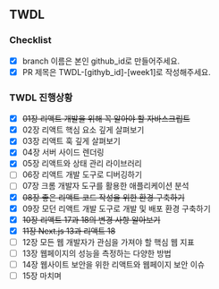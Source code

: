 ## TWDL

### Checklist

- [x] branch 이름은 본인 github_id로 만들어주세요.
- [x] PR 제목은 TWDL-[githyb_id]-[week1]로 작성해주세요.

### TWDL 진행상황

- [x] ~~01장 리액트 개발을 위해 꼭 알아야 할 자바스크립트~~
- [x] 02장 리액트 핵심 요소 깊게 살펴보기
- [x] 03장 리액트 훅 깊게 살펴보기
- [x] 04장 서버 사이드 렌더링
- [x] 05장 리액트와 상태 관리 라이브러리
- [ ] 06장 리액트 개발 도구로 디버깅하기
- [ ] 07장 크롬 개발자 도구를 활용한 애플리케이션 분석
- [x] ~~08장 좋은 리액트 코드 작성을 위한 환경 구축하기~~
- [x] 09장 모던 리액트 개발 도구로 개발 및 배포 환경 구축하기
- [x] ~~10장 리액트 17과 18의 변경 사항 알아보기~~
- [x] ~~11장 Next.js 13과 리액트 18~~
- [ ] 12장 모든 웹 개발자가 관심을 가져야 할 핵심 웹 지표
- [ ] 13장 웹페이지의 성능을 측정하는 다양한 방법
- [ ] 14장 웹사이트 보안을 위한 리액트와 웹페이지 보안 이슈
- [ ] 15장 마치며
